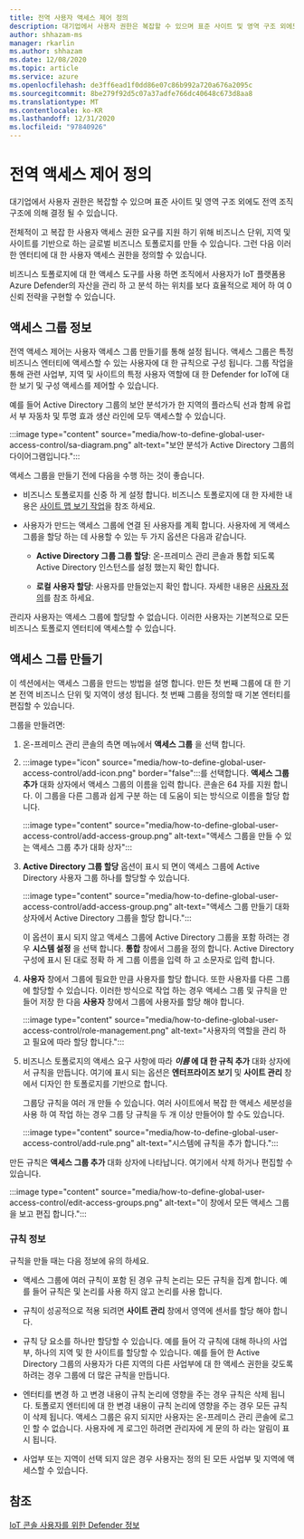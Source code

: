 ```yaml
---
title: 전역 사용자 액세스 제어 정의
description: 대기업에서 사용자 권한은 복잡할 수 있으며 표준 사이트 및 영역 구조 외에도 전역 조직 구조에 의해 결정 될 수 있습니다.
author: shhazam-ms
manager: rkarlin
ms.author: shhazam
ms.date: 12/08/2020
ms.topic: article
ms.service: azure
ms.openlocfilehash: de3ff6ead1f0dd86e07c86b992a720a676a2095c
ms.sourcegitcommit: 8be279f92d5c07a37adfe766dc40648c673d8aa8
ms.translationtype: MT
ms.contentlocale: ko-KR
ms.lasthandoff: 12/31/2020
ms.locfileid: "97840926"
---
```

# <a name="define-global-access-control"></a>전역 액세스 제어 정의

대기업에서 사용자 권한은 복잡할 수 있으며 표준 사이트 및 영역 구조 외에도 전역 조직 구조에 의해 결정 될 수 있습니다.

전체적이 고 복잡 한 사용자 액세스 권한 요구를 지원 하기 위해 비즈니스 단위, 지역 및 사이트를 기반으로 하는 글로벌 비즈니스 토폴로지를 만들 수 있습니다. 그런 다음 이러한 엔터티에 대 한 사용자 액세스 권한을 정의할 수 있습니다.

비즈니스 토폴로지에 대 한 액세스 도구를 사용 하면 조직에서 사용자가 IoT 플랫폼용 Azure Defender의 자산을 관리 하 고 분석 하는 위치를 보다 효율적으로 제어 하 여 0 신뢰 전략을 구현할 수 있습니다.

## <a name="about-access-groups"></a>액세스 그룹 정보

전역 액세스 제어는 사용자 액세스 그룹 만들기를 통해 설정 됩니다. 액세스 그룹은 특정 비즈니스 엔터티에 액세스할 수 있는 사용자에 대 한 규칙으로 구성 됩니다. 그룹 작업을 통해 관련 사업부, 지역 및 사이트의 특정 사용자 역할에 대 한 Defender for IoT에 대 한 보기 및 구성 액세스를 제어할 수 있습니다.

예를 들어 Active Directory 그룹의 보안 분석가가 한 지역의 플라스틱 선과 함께 유럽 서 부 자동차 및 투명 효과 생산 라인에 모두 액세스할 수 있습니다.

:::image type="content" source="media/how-to-define-global-user-access-control/sa-diagram.png" alt-text="보안 분석가 Active Directory 그룹의 다이어그램입니다.":::

액세스 그룹을 만들기 전에 다음을 수행 하는 것이 좋습니다.

- 비즈니스 토폴로지를 신중 하 게 설정 합니다. 비즈니스 토폴로지에 대 한 자세한 내용은 [사이트 맵 보기 작업](how-to-gain-insight-into-global-regional-and-local-threats.md#work-with-site-map-views)을 참조 하세요.

- 사용자가 만드는 액세스 그룹에 연결 된 사용자를 계획 합니다. 사용자에 게 액세스 그룹을 할당 하는 데 사용할 수 있는 두 가지 옵션은 다음과 같습니다.

  - **Active Directory 그룹 그룹 할당**: 온-프레미스 관리 콘솔과 통합 되도록 Active Directory 인스턴스를 설정 했는지 확인 합니다.
  
  - **로컬 사용자 할당**: 사용자를 만들었는지 확인 합니다. 자세한 내용은 [사용자 정의](how-to-create-and-manage-users.md#define-users)를 참조 하세요.

관리자 사용자는 액세스 그룹에 할당할 수 없습니다. 이러한 사용자는 기본적으로 모든 비즈니스 토폴로지 엔터티에 액세스할 수 있습니다.

## <a name="create-access-groups"></a>액세스 그룹 만들기

이 섹션에서는 액세스 그룹을 만드는 방법을 설명 합니다. 만든 첫 번째 그룹에 대 한 기본 전역 비즈니스 단위 및 지역이 생성 됩니다. 첫 번째 그룹을 정의할 때 기본 엔터티를 편집할 수 있습니다.

그룹을 만들려면:

1. 온-프레미스 관리 콘솔의 측면 메뉴에서 **액세스 그룹** 을 선택 합니다.

2. :::image type="icon" source="media/how-to-define-global-user-access-control/add-icon.png" border="false":::를 선택합니다. **액세스 그룹 추가** 대화 상자에서 액세스 그룹의 이름을 입력 합니다. 콘솔은 64 자를 지원 합니다. 이 그룹을 다른 그룹과 쉽게 구분 하는 데 도움이 되는 방식으로 이름을 할당 합니다.

   :::image type="content" source="media/how-to-define-global-user-access-control/add-access-group.png" alt-text="액세스 그룹을 만들 수 있는 액세스 그룹 추가 대화 상자":::

3. **Active Directory 그룹 할당** 옵션이 표시 되 면이 액세스 그룹에 Active Directory 사용자 그룹 하나를 할당할 수 있습니다.

   :::image type="content" source="media/how-to-define-global-user-access-control/add-access-group.png" alt-text="액세스 그룹 만들기 대화 상자에서 Active Directory 그룹을 할당 합니다.":::

   이 옵션이 표시 되지 않고 액세스 그룹에 Active Directory 그룹을 포함 하려는 경우 **시스템 설정** 을 선택 합니다. **통합** 창에서 그룹을 정의 합니다. Active Directory 구성에 표시 된 대로 정확 하 게 그룹 이름을 입력 하 고 소문자로 입력 합니다.

5. **사용자** 창에서 그룹에 필요한 만큼 사용자를 할당 합니다. 또한 사용자를 다른 그룹에 할당할 수 있습니다. 이러한 방식으로 작업 하는 경우 액세스 그룹 및 규칙을 만들어 저장 한 다음 **사용자** 창에서 그룹에 사용자를 할당 해야 합니다.

   :::image type="content" source="media/how-to-define-global-user-access-control/role-management.png" alt-text="사용자의 역할을 관리 하 고 필요에 따라 할당 합니다.":::

6. 비즈니스 토폴로지의 액세스 요구 사항에 따라 ***이름* 에 대 한 규칙 추가** 대화 상자에서 규칙을 만듭니다. 여기에 표시 되는 옵션은 **엔터프라이즈 보기** 및 **사이트 관리** 창에서 디자인 한 토폴로지를 기반으로 합니다. 

   그룹당 규칙을 여러 개 만들 수 있습니다. 여러 사이트에서 복잡 한 액세스 세분성을 사용 하 여 작업 하는 경우 그룹 당 규칙을 두 개 이상 만들어야 할 수도 있습니다. 

   :::image type="content" source="media/how-to-define-global-user-access-control/add-rule.png" alt-text="시스템에 규칙을 추가 합니다.":::

만든 규칙은 **액세스 그룹 추가** 대화 상자에 나타납니다. 여기에서 삭제 하거나 편집할 수 있습니다.

:::image type="content" source="media/how-to-define-global-user-access-control/edit-access-groups.png" alt-text="이 창에서 모든 액세스 그룹을 보고 편집 합니다.":::

### <a name="about-rules"></a>규칙 정보

규칙을 만들 때는 다음 정보에 유의 하세요.

- 액세스 그룹에 여러 규칙이 포함 된 경우 규칙 논리는 모든 규칙을 집계 합니다. 예를 들어 규칙은 및 논리를 사용 하지 않고 논리를 사용 합니다.

- 규칙이 성공적으로 적용 되려면 **사이트 관리** 창에서 영역에 센서를 할당 해야 합니다.

- 규칙 당 요소를 하나만 할당할 수 있습니다. 예를 들어 각 규칙에 대해 하나의 사업부, 하나의 지역 및 한 사이트를 할당할 수 있습니다. 예를 들어 한 Active Directory 그룹의 사용자가 다른 지역의 다른 사업부에 대 한 액세스 권한을 갖도록 하려는 경우 그룹에 더 많은 규칙을 만듭니다.

- 엔터티를 변경 하 고 변경 내용이 규칙 논리에 영향을 주는 경우 규칙은 삭제 됩니다. 토폴로지 엔터티에 대 한 변경 내용이 규칙 논리에 영향을 주는 경우 모든 규칙이 삭제 됩니다. 액세스 그룹은 유지 되지만 사용자는 온-프레미스 관리 콘솔에 로그인 할 수 없습니다. 사용자에 게 로그인 하려면 관리자에 게 문의 하 라는 알림이 표시 됩니다.

- 사업부 또는 지역이 선택 되지 않은 경우 사용자는 정의 된 모든 사업부 및 지역에 액세스할 수 있습니다.

## <a name="see-also"></a>참조

[IoT 콘솔 사용자를 위한 Defender 정보](how-to-create-and-manage-users.md)
